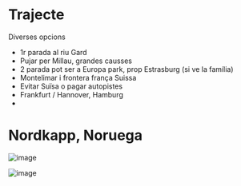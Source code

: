 # Trajecte

Diverses opcions
- 1r parada al riu Gard
- Pujar per Millau, grandes causses
- 2 parada pot ser a Europa park, prop Estrasburg (si ve la família)
- Montelimar i frontera frança Suissa
- Evitar Suïsa o pagar autopistes
- Frankfurt / Hannover, Hamburg
- 
# Nordkapp, Noruega

![image](https://user-images.githubusercontent.com/4015406/212662241-beefeb02-b386-417e-bf04-9f7de313042a.png)

![image](https://user-images.githubusercontent.com/4015406/212662310-71e72d40-4788-4690-9a18-a4c4898ce448.png)
